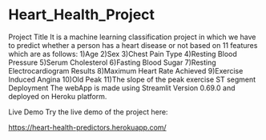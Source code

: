 # Heart_Health_Project
Project Title
It is a machine learning classification project in which we have to predict whether a person has a heart disease or not based on 11 features which are as follows:
1)Age
2)Sex
3)Chest Pain Type
4)Resting Blood Pressure
5)Serum Cholesterol
6)Fasting Blood Sugar
7)Resting Electrocardiogram Results
8)Maximum Heart Rate Achieved
9)Exercise Induced Angina
10)Old Peak
11)The slope of the peak exercise ST segment
Deployment
The webApp is made using Streamlit Version 0.69.0 and deployed on Heroku platform.

Live Demo
Try the live demo of the project here:

https://heart-health-predictors.herokuapp.com/
